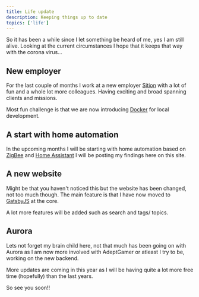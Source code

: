 ```yaml
---
title: Life update
description: Keeping things up to date
topics: ['life']
---
```


So it has been a while since I let something be heard of me, yes I am still alive.
Looking at the current circumstances I hope that it keeps that way with the corona virus...

## New employer
For the last couple of months I work at a new employer [Sition](https://sition.nl) with a lot of fun and a whole lot more colleagues.
Having exciting and broad spanning clients and missions.

Most fun challenge is that we are now introducing [Docker](https://www.docker.com/) for local development.

## A start with home automation
In the upcoming months I will be starting with home automation based on [ZigBee](https://wikipedia.org/wiki/ZigBee) and [Home Assistant](https://www.home-assistant.io/)
I will be posting my findings here on this site.

## A new website
Might be that you haven't noticed this but the website has been changed, not too much though.
The main feature is that I have now moved to [GatsbyJS](https://www.gatsbyjs.org/) at the core.

A lot more features will be added such as search and tags/ topics.

## Aurora
Lets not forget my brain child here, not that much has been going on with Aurora as I am now more involved with AdeptGamer or atleast
I try to be, working on the new backend.

More updates are coming in this year as I will be having quite a lot more free time (hopefully) than the last years.

So see you soon!!